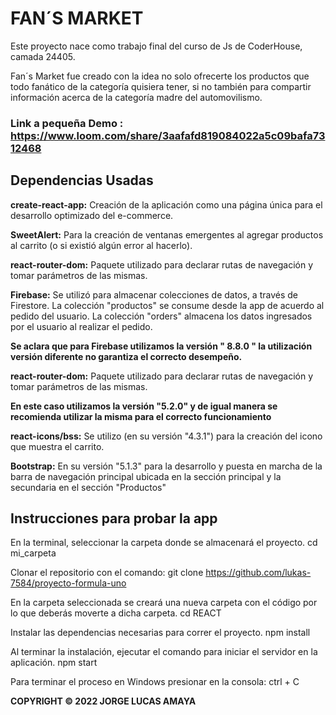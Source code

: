 
# FAN´S MARKET

Este proyecto nace como trabajo final del curso de Js de CoderHouse, camada 24405.

Fan´s Market fue creado con la idea no solo ofrecerte los productos que todo fanático de la categoría quisiera tener, si no también  para compartir información acerca de la categoría madre del automovilismo.

### Link a pequeña Demo : https://www.loom.com/share/3aafafd819084022a5c09bafa7312468

## Dependencias Usadas

**create-react-app:** Creación de la aplicación como una página única para el desarrollo optimizado del e-commerce.

**SweetAlert:** Para la creación de ventanas emergentes al agregar productos al carrito (o si existió algún error al hacerlo).

**react-router-dom:** Paquete utilizado para declarar rutas de navegación y tomar parámetros de las mismas.

**Firebase:**  Se utilizó para almacenar colecciones de datos, a través de Firestore. La colección "productos" se consume desde la app de acuerdo al pedido del usuario. La colección "orders" almacena los datos ingresados por el usuario al realizar el pedido.

**Se aclara que para Firebase utilizamos la versión " 8.8.0 " la utilización versión diferente no garantiza el correcto desempeño.**

**react-router-dom:** Paquete utilizado para declarar rutas de navegación y tomar parámetros de las mismas.

**En este caso utilizamos la versión "5.2.0" y de igual manera  se recomienda utilizar la misma para el correcto funcionamiento**

**react-icons/bss:** Se utilizo (en su versión "4.3.1") para la creación del icono que muestra el  carrito.

**Bootstrap:**  En su versión "5.1.3" para la desarrollo y puesta en marcha de la barra de navegación principal ubicada en la sección principal  y la secundaria en el sección "Productos"

## Instrucciones para probar la app
En la terminal, seleccionar la carpeta donde se almacenará el proyecto.
cd mi_carpeta

Clonar el repositorio con el comando:
git clone https://github.com/lukas-7584/proyecto-formula-uno

En la carpeta seleccionada se creará una nueva carpeta con el código por lo que deberás moverte a dicha carpeta.
cd REACT

Instalar las dependencias necesarias para correr el proyecto.
npm install

Al terminar la instalación, ejecutar el comando para iniciar el servidor en la aplicación.
npm start

Para terminar el proceso en Windows presionar en la consola:
ctrl + C


**COPYRIGHT © 2022 JORGE LUCAS AMAYA**